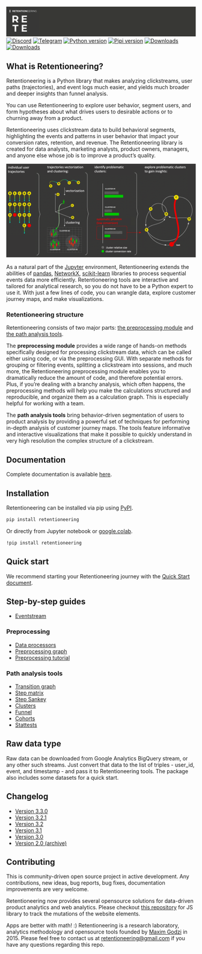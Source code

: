 [![Rete logo](https://raw.githubusercontent.com/retentioneering/pics/master/pics/logo_long_black.png)](https://github.com/retentioneering/retentioneering-tools)
[![Discord](https://img.shields.io/badge/server-on%20discord-blue)](https://discord.com/invite/hBnuQABEV2)
[![Telegram](https://img.shields.io/badge/chat-on%20telegram-blue)](https://t.me/retentioneering_support)
[![Python version](https://img.shields.io/pypi/pyversions/retentioneering)](https://pypi.org/project/retentioneering/)
[![Pipi version](https://img.shields.io/pypi/v/retentioneering)](https://pypi.org/project/retentioneering/)
[![Downloads](https://pepy.tech/badge/retentioneering)](https://pepy.tech/project/retentioneering)
[![Downloads](https://static.pepy.tech/badge/retentioneering/month)](https://pepy.tech/project/retentioneering)

## What is Retentioneering?

Retentioneering is a Python library that makes analyzing clickstreams, user paths (trajectories), and event logs much easier, and yields much broader and deeper insights than funnel analysis.

You can use Retentioneering to explore user behavior, segment users, and form hypotheses about what drives users to desirable actions or to churning away from a product.

Retentioneering uses clickstream data to build behavioral segments, highlighting the events and patterns in user behavior that impact your conversion rates, retention, and revenue. The Retentioneering library is created for data analysts, marketing analysts, product owners, managers, and anyone else whose job is to improve a product’s quality.

[![A simplified scenario of user behavior exploration with Retentioneering.](https://raw.githubusercontent.com/retentioneering/pics/master/pics/rete20/intro_0.png)](https://github.com/retentioneering/retentioneering-tools)


As a natural part of the [Jupyter](https://jupyter.org/) environment, Retentioneering extends the abilities of [pandas](https://pandas.pydata.org), [NetworkX](https://networkx.org/), [scikit-learn](https://scikit-learn.org) libraries to process sequential events data more efficiently. Retentioneering tools are interactive and tailored for analytical research, so you do not have to be a Python expert to use it. With just a few lines of code, you can wrangle data, explore customer journey maps, and make visualizations.

### Retentioneering structure

Retentioneering consists of two major parts: [the preprocessing module](https://doc.retentioneering.com/stable/doc/getting_started/quick_start.html#quick-start-preprocessing) and [the path analysis tools](https://doc.retentioneering.com/stable/doc/getting_started/quick_start.html#quick-start-rete-tools).

The **preprocessing module** provides a wide range of hands-on methods specifically designed for processing clickstream data, which can be called either using code, or via the preprocessing GUI. With separate methods for grouping or filtering events, splitting a clickstream into sessions, and much more, the Retentioneering preprocessing module enables you to dramatically reduce the amount of code, and therefore potential errors. Plus, if you’re dealing with a branchy analysis, which often happens, the preprocessing methods will help you make the calculations structured and reproducible, and organize them as a calculation graph. This is especially helpful for working with a team.

The **path analysis tools** bring behavior-driven segmentation of users to product analysis by providing a powerful set of techniques for performing in-depth analysis of customer journey maps. The tools feature informative and interactive visualizations that make it possible to quickly understand in very high resolution the complex structure of a clickstream.

## Documentation

Complete documentation is available [here](https://doc.retentioneering.com/stable/doc/index.html).

## Installation

Retentioneering can be installed via pip using [PyPI](https://pypi.org/project/retentioneering/).

```bash
pip install retentioneering
```

Or directly from Jupyter notebook or [google.colab](https://colab.research.google.com/).

```bash
!pip install retentioneering
```

## Quick start

We recommend starting your Retentioneering journey with the [Quick Start document](https://doc.retentioneering.com/stable/doc/getting_started/quick_start.html).


## Step-by-step guides

- [Eventstream](https://doc.retentioneering.com/stable/doc/user_guides/eventstream.html)

### Preprocessing

- [Data processors](https://doc.retentioneering.com/stable/doc/user_guides/dataprocessors.html)
- [Preprocessing graph](https://doc.retentioneering.com/stable/doc/user_guides/preprocessing.html)
- [Preprocessing tutorial](https://colab.research.google.com/drive/1WwVI5oQF81xp9DJ6rP5HyM_UjuNPjUk0?usp=sharing)

### Path analysis tools

- [Transition graph](https://doc.retentioneering.com/stable/doc/user_guides/transition_graph.html)
- [Step matrix](https://doc.retentioneering.com/stable/doc/user_guides/step_matrix.html)
- [Step Sankey](https://doc.retentioneering.com/stable/doc/user_guides/step_sankey.html)
- [Clusters](https://doc.retentioneering.com/stable/doc/user_guides/clusters.html)
- [Funnel](https://doc.retentioneering.com/stable/doc/user_guides/funnel.html)
- [Cohorts](https://doc.retentioneering.com/stable/doc/user_guides/cohorts.html)
- [Stattests](https://doc.retentioneering.com/stable/doc/user_guides/stattests.html)

## Raw data type
Raw data can be downloaded from Google Analytics BigQuery stream, or any other such streams. Just convert that data to the list of triples - user_id, event, and timestamp - and pass it to Retentioneering tools. The package also includes some datasets for a quick start.

## Changelog

- [Version 3.3.0](https://doc.retentioneering.com/stable/doc/whatsnew/v3.3.0.html)
- [Version 3.2.1](https://doc.retentioneering.com/stable/doc/whatsnew/v3.2.1.html)
- [Version 3.2](https://doc.retentioneering.com/stable/doc/whatsnew/v3.2.0.html)
- [Version 3.1](https://doc.retentioneering.com/stable/doc/whatsnew/v3.1.0.html)
- [Version 3.0](https://doc.retentioneering.com/3.0/doc/whatsnew/v3.0.0.html)
- [Version 2.0 (archive)](https://github.com/retentioneering/retentioneering-tools-2-archive)

## Contributing

This is community-driven open source project in active development. Any contributions,
new ideas, bug reports, bug fixes, documentation improvements are very welcome.

Retentioneering now provides several opensource solutions for data-driven product
analytics and web analytics. Please checkout [this repository](https://github.com/retentioneering/retentioneering-dom-observer) for JS library to track the mutations of the website elements.

Apps are better with math! :)
Retentioneering is a research laboratory, analytics methodology and opensource
tools founded by [Maxim Godzi](https://www.linkedin.com/in/godsie/) in 2015.
Please feel free to contact us at retentioneering@gmail.com if you have any
questions regarding this repo.
